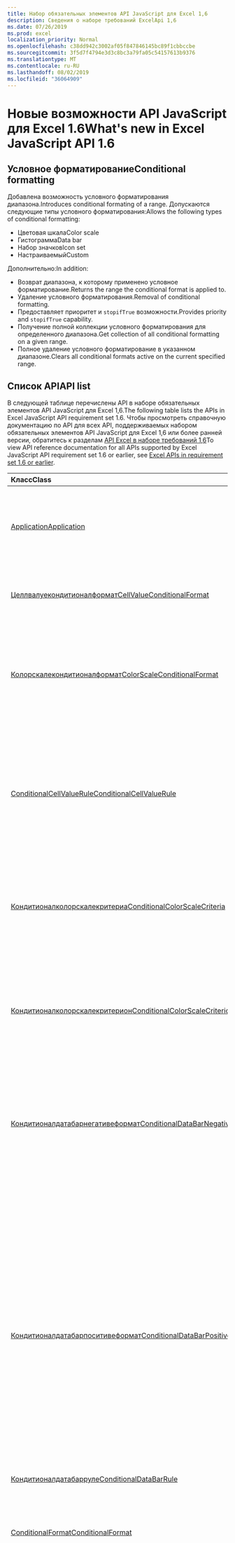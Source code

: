 ```yaml
---
title: Набор обязательных элементов API JavaScript для Excel 1,6
description: Сведения о наборе требований ExcelApi 1,6
ms.date: 07/26/2019
ms.prod: excel
localization_priority: Normal
ms.openlocfilehash: c38dd942c3002af05f847846145bc89f1cbbccbe
ms.sourcegitcommit: 3f5d7f4794e3d3c8bc3a79fa05c54157613b9376
ms.translationtype: MT
ms.contentlocale: ru-RU
ms.lasthandoff: 08/02/2019
ms.locfileid: "36064909"
---
```

# <a name="whats-new-in-excel-javascript-api-16"></a><span data-ttu-id="f5d17-103">Новые возможности API JavaScript для Excel 1.6</span><span class="sxs-lookup"><span data-stu-id="f5d17-103">What's new in Excel JavaScript API 1.6</span></span>

## <a name="conditional-formatting"></a><span data-ttu-id="f5d17-104">Условное форматирование</span><span class="sxs-lookup"><span data-stu-id="f5d17-104">Conditional formatting</span></span>

<span data-ttu-id="f5d17-105">Добавлена возможность условного форматирования диапазона.</span><span class="sxs-lookup"><span data-stu-id="f5d17-105">Introduces conditional formating of a range.</span></span> <span data-ttu-id="f5d17-106">Допускаются следующие типы условного форматирования:</span><span class="sxs-lookup"><span data-stu-id="f5d17-106">Allows the following types of conditional formatting:</span></span>

* <span data-ttu-id="f5d17-107">Цветовая шкала</span><span class="sxs-lookup"><span data-stu-id="f5d17-107">Color scale</span></span>
* <span data-ttu-id="f5d17-108">Гистограмма</span><span class="sxs-lookup"><span data-stu-id="f5d17-108">Data bar</span></span>
* <span data-ttu-id="f5d17-109">Набор значков</span><span class="sxs-lookup"><span data-stu-id="f5d17-109">Icon set</span></span>
* <span data-ttu-id="f5d17-110">Настраиваемый</span><span class="sxs-lookup"><span data-stu-id="f5d17-110">Custom</span></span>

<span data-ttu-id="f5d17-111">Дополнительно:</span><span class="sxs-lookup"><span data-stu-id="f5d17-111">In addition:</span></span>

* <span data-ttu-id="f5d17-112">Возврат диапазона, к которому применено условное форматирование.</span><span class="sxs-lookup"><span data-stu-id="f5d17-112">Returns the range the conditional format is applied to.</span></span>
* <span data-ttu-id="f5d17-113">Удаление условного форматирования.</span><span class="sxs-lookup"><span data-stu-id="f5d17-113">Removal of conditional formatting.</span></span>
* <span data-ttu-id="f5d17-114">Предоставляет приоритет и `stopifTrue` возможности.</span><span class="sxs-lookup"><span data-stu-id="f5d17-114">Provides priority and `stopifTrue` capability.</span></span>
* <span data-ttu-id="f5d17-115">Получение полной коллекции условного форматирования для определенного диапазона.</span><span class="sxs-lookup"><span data-stu-id="f5d17-115">Get collection of all conditional formatting on a given range.</span></span>
* <span data-ttu-id="f5d17-116">Полное удаление условного форматирование в указанном диапазоне.</span><span class="sxs-lookup"><span data-stu-id="f5d17-116">Clears all conditional formats active on the current specified range.</span></span>

## <a name="api-list"></a><span data-ttu-id="f5d17-117">Список API</span><span class="sxs-lookup"><span data-stu-id="f5d17-117">API list</span></span>

<span data-ttu-id="f5d17-118">В следующей таблице перечислены API в наборе обязательных элементов API JavaScript для Excel 1,6.</span><span class="sxs-lookup"><span data-stu-id="f5d17-118">The following table lists the APIs in Excel JavaScript API requirement set 1.6.</span></span> <span data-ttu-id="f5d17-119">Чтобы просмотреть справочную документацию по API для всех API, поддерживаемых набором обязательных элементов API JavaScript для Excel 1,6 или более ранней версии, обратитесь к разделам [API Excel в наборе требований 1,6](/javascript/api/excel?view=excel-js-1.6)</span><span class="sxs-lookup"><span data-stu-id="f5d17-119">To view API reference documentation for all APIs supported by Excel JavaScript API requirement set 1.6 or earlier, see [Excel APIs in requirement set 1.6 or earlier](/javascript/api/excel?view=excel-js-1.6).</span></span>

| <span data-ttu-id="f5d17-120">Класс</span><span class="sxs-lookup"><span data-stu-id="f5d17-120">Class</span></span> | <span data-ttu-id="f5d17-121">Поля</span><span class="sxs-lookup"><span data-stu-id="f5d17-121">Fields</span></span> | <span data-ttu-id="f5d17-122">Описание</span><span class="sxs-lookup"><span data-stu-id="f5d17-122">Description</span></span> |
|:---|:---|:---|
|[<span data-ttu-id="f5d17-123">Application</span><span class="sxs-lookup"><span data-stu-id="f5d17-123">Application</span></span>](/javascript/api/excel/excel.application)|[<span data-ttu-id="f5d17-124">Суспендапикалкулатионунтилнекстсинк ()</span><span class="sxs-lookup"><span data-stu-id="f5d17-124">suspendApiCalculationUntilNextSync()</span></span>](/javascript/api/excel/excel.application#suspendapicalculationuntilnextsync--)|<span data-ttu-id="f5d17-p103">Приостанавливает вычисление до вызова следующего "context.sync()". После этого за пересчет книги и распространение всех зависимостей несет ответственность разработчик.</span><span class="sxs-lookup"><span data-stu-id="f5d17-p103">Suspends calculation until the next "context.sync()" is called. Once set, it is the developer's responsibility to re-calc the workbook, to ensure that any dependencies are propagated.</span></span>|
|[<span data-ttu-id="f5d17-127">Целлвалуекондитионалформат</span><span class="sxs-lookup"><span data-stu-id="f5d17-127">CellValueConditionalFormat</span></span>](/javascript/api/excel/excel.cellvalueconditionalformat)|[<span data-ttu-id="f5d17-128">format</span><span class="sxs-lookup"><span data-stu-id="f5d17-128">format</span></span>](/javascript/api/excel/excel.cellvalueconditionalformat#format)|<span data-ttu-id="f5d17-129">Возвращает объект Format, который инкапсулирует шрифты условного форматирования, заливки, границы и другие свойства.</span><span class="sxs-lookup"><span data-stu-id="f5d17-129">Returns a format object, encapsulating the conditional formats font, fill, borders, and other properties.</span></span>|
||[<span data-ttu-id="f5d17-130">правила</span><span class="sxs-lookup"><span data-stu-id="f5d17-130">rule</span></span>](/javascript/api/excel/excel.cellvalueconditionalformat#rule)|<span data-ttu-id="f5d17-131">Представляет объект Rule в этом условном форматировании.</span><span class="sxs-lookup"><span data-stu-id="f5d17-131">Represents the Rule object on this conditional format.</span></span>|
|[<span data-ttu-id="f5d17-132">Колорскалекондитионалформат</span><span class="sxs-lookup"><span data-stu-id="f5d17-132">ColorScaleConditionalFormat</span></span>](/javascript/api/excel/excel.colorscaleconditionalformat)|[<span data-ttu-id="f5d17-133">criteria</span><span class="sxs-lookup"><span data-stu-id="f5d17-133">criteria</span></span>](/javascript/api/excel/excel.colorscaleconditionalformat#criteria)|<span data-ttu-id="f5d17-134">Критерии цветовой шкалы.</span><span class="sxs-lookup"><span data-stu-id="f5d17-134">The criteria of the color scale.</span></span> <span data-ttu-id="f5d17-135">При использовании цветовой шкалы с двумя координатами средняя точка является необязательной.</span><span class="sxs-lookup"><span data-stu-id="f5d17-135">Midpoint is optional when using a two point color scale.</span></span>|
||[<span data-ttu-id="f5d17-136">Сриколорскале</span><span class="sxs-lookup"><span data-stu-id="f5d17-136">threeColorScale</span></span>](/javascript/api/excel/excel.colorscaleconditionalformat#threecolorscale)|<span data-ttu-id="f5d17-137">Если задано значение true, цветовая шкала будет иметь три точки (минимальная, средняя, максимальная), в противном случае будет существовать два (минимум, максимум).</span><span class="sxs-lookup"><span data-stu-id="f5d17-137">If true the color scale will have three points (minimum, midpoint, maximum), otherwise it will have two (minimum, maximum).</span></span>|
|[<span data-ttu-id="f5d17-138">ConditionalCellValueRule</span><span class="sxs-lookup"><span data-stu-id="f5d17-138">ConditionalCellValueRule</span></span>](/javascript/api/excel/excel.conditionalcellvaluerule)|[<span data-ttu-id="f5d17-139">Formula1</span><span class="sxs-lookup"><span data-stu-id="f5d17-139">formula1</span></span>](/javascript/api/excel/excel.conditionalcellvaluerule#formula1)|<span data-ttu-id="f5d17-140">Формула, с помощью которой при необходимости оценивается правило условного форматирования.</span><span class="sxs-lookup"><span data-stu-id="f5d17-140">The formula, if required, to evaluate the conditional format rule on.</span></span>|
||[<span data-ttu-id="f5d17-141">formula2</span><span class="sxs-lookup"><span data-stu-id="f5d17-141">formula2</span></span>](/javascript/api/excel/excel.conditionalcellvaluerule#formula2)|<span data-ttu-id="f5d17-142">Формула, с помощью которой при необходимости оценивается правило условного форматирования.</span><span class="sxs-lookup"><span data-stu-id="f5d17-142">The formula, if required, to evaluate the conditional format rule on.</span></span>|
||[<span data-ttu-id="f5d17-143">or</span><span class="sxs-lookup"><span data-stu-id="f5d17-143">operator</span></span>](/javascript/api/excel/excel.conditionalcellvaluerule#operator)|<span data-ttu-id="f5d17-144">Оператор условного форматирования текста.</span><span class="sxs-lookup"><span data-stu-id="f5d17-144">The operator of the text conditional format.</span></span>|
|[<span data-ttu-id="f5d17-145">Кондитионалколорскалекритериа</span><span class="sxs-lookup"><span data-stu-id="f5d17-145">ConditionalColorScaleCriteria</span></span>](/javascript/api/excel/excel.conditionalcolorscalecriteria)|[<span data-ttu-id="f5d17-146">maximum</span><span class="sxs-lookup"><span data-stu-id="f5d17-146">maximum</span></span>](/javascript/api/excel/excel.conditionalcolorscalecriteria#maximum)|<span data-ttu-id="f5d17-147">Условие цветовой шкалы "максимальная точка".</span><span class="sxs-lookup"><span data-stu-id="f5d17-147">The maximum point Color Scale Criterion.</span></span>|
||[<span data-ttu-id="f5d17-148">точка</span><span class="sxs-lookup"><span data-stu-id="f5d17-148">midpoint</span></span>](/javascript/api/excel/excel.conditionalcolorscalecriteria#midpoint)|<span data-ttu-id="f5d17-149">Условие цветовой шкалы "средняя точка", если используется трехцветная цветовая шкала.</span><span class="sxs-lookup"><span data-stu-id="f5d17-149">The midpoint Color Scale Criterion if the color scale is a 3-color scale.</span></span>|
||[<span data-ttu-id="f5d17-150">minimum</span><span class="sxs-lookup"><span data-stu-id="f5d17-150">minimum</span></span>](/javascript/api/excel/excel.conditionalcolorscalecriteria#minimum)|<span data-ttu-id="f5d17-151">Условие цветовой шкалы "минимальная точка".</span><span class="sxs-lookup"><span data-stu-id="f5d17-151">The minimum point Color Scale Criterion.</span></span>|
|[<span data-ttu-id="f5d17-152">Кондитионалколорскалекритерион</span><span class="sxs-lookup"><span data-stu-id="f5d17-152">ConditionalColorScaleCriterion</span></span>](/javascript/api/excel/excel.conditionalcolorscalecriterion)|[<span data-ttu-id="f5d17-153">color</span><span class="sxs-lookup"><span data-stu-id="f5d17-153">color</span></span>](/javascript/api/excel/excel.conditionalcolorscalecriterion#color)|<span data-ttu-id="f5d17-154">Цветовое HTML-представление цвета цветовой шкалы.</span><span class="sxs-lookup"><span data-stu-id="f5d17-154">HTML color code representation of the color scale color.</span></span> <span data-ttu-id="f5d17-155">Например,</span><span class="sxs-lookup"><span data-stu-id="f5d17-155">E.g.</span></span> <span data-ttu-id="f5d17-156">#FF0000 обозначает красный.</span><span class="sxs-lookup"><span data-stu-id="f5d17-156">#FF0000 represents Red.</span></span>|
||[<span data-ttu-id="f5d17-157">formula</span><span class="sxs-lookup"><span data-stu-id="f5d17-157">formula</span></span>](/javascript/api/excel/excel.conditionalcolorscalecriterion#formula)|<span data-ttu-id="f5d17-158">Число, формула или значение NULL (если указан тип LowestValue).</span><span class="sxs-lookup"><span data-stu-id="f5d17-158">A number, a formula, or null (if Type is LowestValue).</span></span>|
||[<span data-ttu-id="f5d17-159">type</span><span class="sxs-lookup"><span data-stu-id="f5d17-159">type</span></span>](/javascript/api/excel/excel.conditionalcolorscalecriterion#type)|<span data-ttu-id="f5d17-160">Какова должна основываться Условная формула условия.</span><span class="sxs-lookup"><span data-stu-id="f5d17-160">What the criterion conditional formula should be based on.</span></span>|
|[<span data-ttu-id="f5d17-161">Кондитионалдатабарнегативеформат</span><span class="sxs-lookup"><span data-stu-id="f5d17-161">ConditionalDataBarNegativeFormat</span></span>](/javascript/api/excel/excel.conditionaldatabarnegativeformat)|[<span data-ttu-id="f5d17-162">borderColor</span><span class="sxs-lookup"><span data-stu-id="f5d17-162">borderColor</span></span>](/javascript/api/excel/excel.conditionaldatabarnegativeformat#bordercolor)|<span data-ttu-id="f5d17-163">HTML-код, представляющий цвет линии границы в виде #RRGGBB (например, FFA500) или в виде ключевого слова (например, orange).</span><span class="sxs-lookup"><span data-stu-id="f5d17-163">HTML color code representing the color of the border line, of the form #RRGGBB (e.g. "FFA500") or as a named HTML color (e.g. "orange").</span></span>|
||[<span data-ttu-id="f5d17-164">fillColor</span><span class="sxs-lookup"><span data-stu-id="f5d17-164">fillColor</span></span>](/javascript/api/excel/excel.conditionaldatabarnegativeformat#fillcolor)|<span data-ttu-id="f5d17-165">HTML-код, представляющий цвет заливки в виде #RRGGBB (например, FFA500) или в виде ключевого слова (например, orange).</span><span class="sxs-lookup"><span data-stu-id="f5d17-165">HTML color code representing the fill color, of the form #RRGGBB (e.g. "FFA500") or as a named HTML color (e.g. "orange").</span></span>|
||[<span data-ttu-id="f5d17-166">Матчпоситивебордерколор</span><span class="sxs-lookup"><span data-stu-id="f5d17-166">matchPositiveBorderColor</span></span>](/javascript/api/excel/excel.conditionaldatabarnegativeformat#matchpositivebordercolor)|<span data-ttu-id="f5d17-167">Указывает, имеет ли отрицательная гистограмма тот же цвет границы, что и положительная.</span><span class="sxs-lookup"><span data-stu-id="f5d17-167">Boolean representation of whether or not the negative DataBar has the same border color as the positive DataBar.</span></span>|
||[<span data-ttu-id="f5d17-168">Матчпоситивефиллколор</span><span class="sxs-lookup"><span data-stu-id="f5d17-168">matchPositiveFillColor</span></span>](/javascript/api/excel/excel.conditionaldatabarnegativeformat#matchpositivefillcolor)|<span data-ttu-id="f5d17-169">Указывает, имеет ли отрицательная гистограмма тот же цвет заливки, что и положительная.</span><span class="sxs-lookup"><span data-stu-id="f5d17-169">Boolean representation of whether or not the negative DataBar has the same fill color as the positive DataBar.</span></span>|
|[<span data-ttu-id="f5d17-170">Кондитионалдатабарпоситивеформат</span><span class="sxs-lookup"><span data-stu-id="f5d17-170">ConditionalDataBarPositiveFormat</span></span>](/javascript/api/excel/excel.conditionaldatabarpositiveformat)|[<span data-ttu-id="f5d17-171">borderColor</span><span class="sxs-lookup"><span data-stu-id="f5d17-171">borderColor</span></span>](/javascript/api/excel/excel.conditionaldatabarpositiveformat#bordercolor)|<span data-ttu-id="f5d17-172">HTML-код, представляющий цвет линии границы в виде #RRGGBB (например, FFA500) или в виде ключевого слова (например, orange).</span><span class="sxs-lookup"><span data-stu-id="f5d17-172">HTML color code representing the color of the border line, of the form #RRGGBB (e.g. "FFA500") or as a named HTML color (e.g. "orange").</span></span>|
||[<span data-ttu-id="f5d17-173">fillColor</span><span class="sxs-lookup"><span data-stu-id="f5d17-173">fillColor</span></span>](/javascript/api/excel/excel.conditionaldatabarpositiveformat#fillcolor)|<span data-ttu-id="f5d17-174">HTML-код, представляющий цвет заливки в виде #RRGGBB (например, FFA500) или в виде ключевого слова (например, orange).</span><span class="sxs-lookup"><span data-stu-id="f5d17-174">HTML color code representing the fill color, of the form #RRGGBB (e.g. "FFA500") or as a named HTML color (e.g. "orange").</span></span>|
||[<span data-ttu-id="f5d17-175">Градиентфилл</span><span class="sxs-lookup"><span data-stu-id="f5d17-175">gradientFill</span></span>](/javascript/api/excel/excel.conditionaldatabarpositiveformat#gradientfill)|<span data-ttu-id="f5d17-176">Логическое значение, которое указывает, имеет ли гистограмма градиент.</span><span class="sxs-lookup"><span data-stu-id="f5d17-176">Boolean representation of whether or not the DataBar has a gradient.</span></span>|
|[<span data-ttu-id="f5d17-177">Кондитионалдатабарруле</span><span class="sxs-lookup"><span data-stu-id="f5d17-177">ConditionalDataBarRule</span></span>](/javascript/api/excel/excel.conditionaldatabarrule)|[<span data-ttu-id="f5d17-178">formula</span><span class="sxs-lookup"><span data-stu-id="f5d17-178">formula</span></span>](/javascript/api/excel/excel.conditionaldatabarrule#formula)|<span data-ttu-id="f5d17-179">Формула, с помощью которой при необходимости оценивается правило гистограммы.</span><span class="sxs-lookup"><span data-stu-id="f5d17-179">The formula, if required, to evaluate the databar rule on.</span></span>|
||[<span data-ttu-id="f5d17-180">type</span><span class="sxs-lookup"><span data-stu-id="f5d17-180">type</span></span>](/javascript/api/excel/excel.conditionaldatabarrule#type)|<span data-ttu-id="f5d17-181">Тип правила для гистограмма.</span><span class="sxs-lookup"><span data-stu-id="f5d17-181">The type of rule for the databar.</span></span>|
|[<span data-ttu-id="f5d17-182">ConditionalFormat</span><span class="sxs-lookup"><span data-stu-id="f5d17-182">ConditionalFormat</span></span>](/javascript/api/excel/excel.conditionalformat)|[<span data-ttu-id="f5d17-183">delete()</span><span class="sxs-lookup"><span data-stu-id="f5d17-183">delete()</span></span>](/javascript/api/excel/excel.conditionalformat#delete--)|<span data-ttu-id="f5d17-184">Удаляет это условное форматирование.</span><span class="sxs-lookup"><span data-stu-id="f5d17-184">Deletes this conditional format.</span></span>|
||[<span data-ttu-id="f5d17-185">getRange()</span><span class="sxs-lookup"><span data-stu-id="f5d17-185">getRange()</span></span>](/javascript/api/excel/excel.conditionalformat#getrange--)|<span data-ttu-id="f5d17-186">Возврат диапазона, к которому применено условное форматирование.</span><span class="sxs-lookup"><span data-stu-id="f5d17-186">Returns the range the conditonal format is applied to.</span></span> <span data-ttu-id="f5d17-187">Выдает ошибку, если условное форматирование применяется к нескольким диапазонам.</span><span class="sxs-lookup"><span data-stu-id="f5d17-187">Throws an error if the conditional format is applied to multiple ranges.</span></span> <span data-ttu-id="f5d17-188">Только для чтения.</span><span class="sxs-lookup"><span data-stu-id="f5d17-188">Read-only.</span></span>|
||[<span data-ttu-id="f5d17-189">getRangeOrNullObject()</span><span class="sxs-lookup"><span data-stu-id="f5d17-189">getRangeOrNullObject()</span></span>](/javascript/api/excel/excel.conditionalformat#getrangeornullobject--)|<span data-ttu-id="f5d17-190">Возвращает диапазон, к которому применяется формат кондитонал, или пустой объект, если условное форматирование применяется к нескольким диапазонам.</span><span class="sxs-lookup"><span data-stu-id="f5d17-190">Returns the range the conditonal format is applied to, or a null object if the conditional format is applied to multiple ranges.</span></span> <span data-ttu-id="f5d17-191">Только для чтения.</span><span class="sxs-lookup"><span data-stu-id="f5d17-191">Read-only.</span></span>|
||[<span data-ttu-id="f5d17-192">важную</span><span class="sxs-lookup"><span data-stu-id="f5d17-192">priority</span></span>](/javascript/api/excel/excel.conditionalformat#priority)|<span data-ttu-id="f5d17-193">Приоритет (или индекс) в коллекции условных форматов, в которой в настоящее время существует данное условное форматирование.</span><span class="sxs-lookup"><span data-stu-id="f5d17-193">The priority (or index) within the conditional format collection that this conditional format currently exists in.</span></span> <span data-ttu-id="f5d17-194">Изменение также</span><span class="sxs-lookup"><span data-stu-id="f5d17-194">Changing this also</span></span>|
||[<span data-ttu-id="f5d17-195">cellValue</span><span class="sxs-lookup"><span data-stu-id="f5d17-195">cellValue</span></span>](/javascript/api/excel/excel.conditionalformat#cellvalue)|<span data-ttu-id="f5d17-196">Возвращает свойства условного форматирования значения ячейки, если текущим условным форматированием является тип CellValue.</span><span class="sxs-lookup"><span data-stu-id="f5d17-196">Returns the cell value conditional format properties if the current conditional format is a CellValue type.</span></span>|
||[<span data-ttu-id="f5d17-197">Целлвалуеорнуллобжект</span><span class="sxs-lookup"><span data-stu-id="f5d17-197">cellValueOrNullObject</span></span>](/javascript/api/excel/excel.conditionalformat#cellvalueornullobject)|<span data-ttu-id="f5d17-198">Возвращает свойства условного форматирования значения ячейки, если текущим условным форматированием является тип CellValue.</span><span class="sxs-lookup"><span data-stu-id="f5d17-198">Returns the cell value conditional format properties if the current conditional format is a CellValue type.</span></span>|
||[<span data-ttu-id="f5d17-199">Справа</span><span class="sxs-lookup"><span data-stu-id="f5d17-199">colorScale</span></span>](/javascript/api/excel/excel.conditionalformat#colorscale)|<span data-ttu-id="f5d17-200">Возвращает свойства условного форматирования цветовой шкалы, если текущим условным форматированием является тип цветовой шкалы.</span><span class="sxs-lookup"><span data-stu-id="f5d17-200">Returns the ColorScale conditional format properties if the current conditional format is an ColorScale type.</span></span> <span data-ttu-id="f5d17-201">Только для чтения.</span><span class="sxs-lookup"><span data-stu-id="f5d17-201">Read-only.</span></span>|
||[<span data-ttu-id="f5d17-202">Колорскалеорнуллобжект</span><span class="sxs-lookup"><span data-stu-id="f5d17-202">colorScaleOrNullObject</span></span>](/javascript/api/excel/excel.conditionalformat#colorscaleornullobject)|<span data-ttu-id="f5d17-203">Возвращает свойства условного форматирования цветовой шкалы, если текущим условным форматированием является тип цветовой шкалы.</span><span class="sxs-lookup"><span data-stu-id="f5d17-203">Returns the ColorScale conditional format properties if the current conditional format is an ColorScale type.</span></span> <span data-ttu-id="f5d17-204">Только для чтения.</span><span class="sxs-lookup"><span data-stu-id="f5d17-204">Read-only.</span></span>|
||[<span data-ttu-id="f5d17-205">собственный</span><span class="sxs-lookup"><span data-stu-id="f5d17-205">custom</span></span>](/javascript/api/excel/excel.conditionalformat#custom)|<span data-ttu-id="f5d17-206">Возвращает свойства настраиваемого условного форматирования, если текущим условным форматированием является настраиваемый тип.</span><span class="sxs-lookup"><span data-stu-id="f5d17-206">Returns the custom conditional format properties if the current conditional format is a custom type.</span></span> <span data-ttu-id="f5d17-207">Только для чтения.</span><span class="sxs-lookup"><span data-stu-id="f5d17-207">Read-only.</span></span>|
||[<span data-ttu-id="f5d17-208">Кустоморнуллобжект</span><span class="sxs-lookup"><span data-stu-id="f5d17-208">customOrNullObject</span></span>](/javascript/api/excel/excel.conditionalformat#customornullobject)|<span data-ttu-id="f5d17-209">Возвращает свойства настраиваемого условного форматирования, если текущим условным форматированием является настраиваемый тип.</span><span class="sxs-lookup"><span data-stu-id="f5d17-209">Returns the custom conditional format properties if the current conditional format is a custom type.</span></span> <span data-ttu-id="f5d17-210">Только для чтения.</span><span class="sxs-lookup"><span data-stu-id="f5d17-210">Read-only.</span></span>|
||[<span data-ttu-id="f5d17-211">Гистограмма</span><span class="sxs-lookup"><span data-stu-id="f5d17-211">dataBar</span></span>](/javascript/api/excel/excel.conditionalformat#databar)|<span data-ttu-id="f5d17-212">Возвращает свойства гистограммы, если текущим условным форматированием является панель данных.</span><span class="sxs-lookup"><span data-stu-id="f5d17-212">Returns the data bar properties if the current conditional format is a data bar.</span></span> <span data-ttu-id="f5d17-213">Только для чтения.</span><span class="sxs-lookup"><span data-stu-id="f5d17-213">Read-only.</span></span>|
||[<span data-ttu-id="f5d17-214">Датабарорнуллобжект</span><span class="sxs-lookup"><span data-stu-id="f5d17-214">dataBarOrNullObject</span></span>](/javascript/api/excel/excel.conditionalformat#databarornullobject)|<span data-ttu-id="f5d17-215">Возвращает свойства гистограммы, если текущим условным форматированием является панель данных.</span><span class="sxs-lookup"><span data-stu-id="f5d17-215">Returns the data bar properties if the current conditional format is a data bar.</span></span> <span data-ttu-id="f5d17-216">Только для чтения.</span><span class="sxs-lookup"><span data-stu-id="f5d17-216">Read-only.</span></span>|
||[<span data-ttu-id="f5d17-217">iconSet</span><span class="sxs-lookup"><span data-stu-id="f5d17-217">iconSet</span></span>](/javascript/api/excel/excel.conditionalformat#iconset)|<span data-ttu-id="f5d17-218">Возвращает свойства условного форматирования набора значков, если текущим условным форматированием является тип набора значков.</span><span class="sxs-lookup"><span data-stu-id="f5d17-218">Returns the IconSet conditional format properties if the current conditional format is an IconSet type.</span></span> <span data-ttu-id="f5d17-219">Только для чтения.</span><span class="sxs-lookup"><span data-stu-id="f5d17-219">Read-only.</span></span>|
||[<span data-ttu-id="f5d17-220">Иконсеторнуллобжект</span><span class="sxs-lookup"><span data-stu-id="f5d17-220">iconSetOrNullObject</span></span>](/javascript/api/excel/excel.conditionalformat#iconsetornullobject)|<span data-ttu-id="f5d17-221">Возвращает свойства условного форматирования набора значков, если текущим условным форматированием является тип набора значков.</span><span class="sxs-lookup"><span data-stu-id="f5d17-221">Returns the IconSet conditional format properties if the current conditional format is an IconSet type.</span></span> <span data-ttu-id="f5d17-222">Только для чтения.</span><span class="sxs-lookup"><span data-stu-id="f5d17-222">Read-only.</span></span>|
||[<span data-ttu-id="f5d17-223">id</span><span class="sxs-lookup"><span data-stu-id="f5d17-223">id</span></span>](/javascript/api/excel/excel.conditionalformat#id)|<span data-ttu-id="f5d17-224">Приоритет условного форматирования в пределах текущего класса ConditionalFormatCollection.</span><span class="sxs-lookup"><span data-stu-id="f5d17-224">The Priority of the Conditional Format within the current ConditionalFormatCollection.</span></span> <span data-ttu-id="f5d17-225">Только для чтения.</span><span class="sxs-lookup"><span data-stu-id="f5d17-225">Read-only.</span></span>|
||[<span data-ttu-id="f5d17-226">набора</span><span class="sxs-lookup"><span data-stu-id="f5d17-226">preset</span></span>](/javascript/api/excel/excel.conditionalformat#preset)|<span data-ttu-id="f5d17-227">Возвращает условное форматирование предварительно установленных условий.</span><span class="sxs-lookup"><span data-stu-id="f5d17-227">Returns the preset criteria conditional format.</span></span> <span data-ttu-id="f5d17-228">Дополнительные сведения см. в статье Excel. Пресеткритериакондитионалформат.</span><span class="sxs-lookup"><span data-stu-id="f5d17-228">See Excel.PresetCriteriaConditionalFormat for more details.</span></span>|
||[<span data-ttu-id="f5d17-229">Пресеторнуллобжект</span><span class="sxs-lookup"><span data-stu-id="f5d17-229">presetOrNullObject</span></span>](/javascript/api/excel/excel.conditionalformat#presetornullobject)|<span data-ttu-id="f5d17-230">Возвращает условное форматирование предварительно установленных условий.</span><span class="sxs-lookup"><span data-stu-id="f5d17-230">Returns the preset criteria conditional format.</span></span> <span data-ttu-id="f5d17-231">Дополнительные сведения см. в статье Excel. Пресеткритериакондитионалформат.</span><span class="sxs-lookup"><span data-stu-id="f5d17-231">See Excel.PresetCriteriaConditionalFormat for more details.</span></span>|
||[<span data-ttu-id="f5d17-232">Тексткомпарисон</span><span class="sxs-lookup"><span data-stu-id="f5d17-232">textComparison</span></span>](/javascript/api/excel/excel.conditionalformat#textcomparison)|<span data-ttu-id="f5d17-233">Возвращает определенные свойства условного форматирования текста, если текущим условным форматированием является текстовый тип.</span><span class="sxs-lookup"><span data-stu-id="f5d17-233">Returns the specific text conditional format properties if the current conditional format is a text type.</span></span>|
||[<span data-ttu-id="f5d17-234">Тексткомпарисонорнуллобжект</span><span class="sxs-lookup"><span data-stu-id="f5d17-234">textComparisonOrNullObject</span></span>](/javascript/api/excel/excel.conditionalformat#textcomparisonornullobject)|<span data-ttu-id="f5d17-235">Возвращает определенные свойства условного форматирования текста, если текущим условным форматированием является текстовый тип.</span><span class="sxs-lookup"><span data-stu-id="f5d17-235">Returns the specific text conditional format properties if the current conditional format is a text type.</span></span>|
||[<span data-ttu-id="f5d17-236">topBottom</span><span class="sxs-lookup"><span data-stu-id="f5d17-236">topBottom</span></span>](/javascript/api/excel/excel.conditionalformat#topbottom)|<span data-ttu-id="f5d17-237">Возвращает верхнее и нижнее свойства условного форматирования, если текущее условное форматирование имеет тип TopBottom.</span><span class="sxs-lookup"><span data-stu-id="f5d17-237">Returns the Top/Bottom conditional format properties if the current conditional format is an TopBottom type.</span></span>|
||[<span data-ttu-id="f5d17-238">Топботтоморнуллобжект</span><span class="sxs-lookup"><span data-stu-id="f5d17-238">topBottomOrNullObject</span></span>](/javascript/api/excel/excel.conditionalformat#topbottomornullobject)|<span data-ttu-id="f5d17-239">Возвращает верхнее и нижнее свойства условного форматирования, если текущее условное форматирование имеет тип TopBottom.</span><span class="sxs-lookup"><span data-stu-id="f5d17-239">Returns the Top/Bottom conditional format properties if the current conditional format is an TopBottom type.</span></span>|
||[<span data-ttu-id="f5d17-240">type</span><span class="sxs-lookup"><span data-stu-id="f5d17-240">type</span></span>](/javascript/api/excel/excel.conditionalformat#type)|<span data-ttu-id="f5d17-241">Тип условного форматирования.</span><span class="sxs-lookup"><span data-stu-id="f5d17-241">A type of conditional format.</span></span> <span data-ttu-id="f5d17-242">В каждый момент времени можно задать только один из них.</span><span class="sxs-lookup"><span data-stu-id="f5d17-242">Only one can be set at a time.</span></span> <span data-ttu-id="f5d17-243">Только для чтения.</span><span class="sxs-lookup"><span data-stu-id="f5d17-243">Read-only.</span></span>|
||[<span data-ttu-id="f5d17-244">stopIfTrue</span><span class="sxs-lookup"><span data-stu-id="f5d17-244">stopIfTrue</span></span>](/javascript/api/excel/excel.conditionalformat#stopiftrue)|<span data-ttu-id="f5d17-245">Если выполняются условия этого условного форматирования, форматы с более низким приоритетом не будут применяться в этой ячейке.</span><span class="sxs-lookup"><span data-stu-id="f5d17-245">If the conditions of this conditional format are met, no lower-priority formats shall take effect on that cell.</span></span>|
|[<span data-ttu-id="f5d17-246">Кондитионалформатколлектион</span><span class="sxs-lookup"><span data-stu-id="f5d17-246">ConditionalFormatCollection</span></span>](/javascript/api/excel/excel.conditionalformatcollection)|[<span data-ttu-id="f5d17-247">Добавить (тип: Excel. Кондитионалформаттипе)</span><span class="sxs-lookup"><span data-stu-id="f5d17-247">add(type: Excel.ConditionalFormatType)</span></span>](/javascript/api/excel/excel.conditionalformatcollection#add-type-)|<span data-ttu-id="f5d17-248">Добавляет новое условное форматирование в коллекцию по первому или верхнему приоритету.</span><span class="sxs-lookup"><span data-stu-id="f5d17-248">Adds a new conditional format to the collection at the first/top priority.</span></span>|
||[<span data-ttu-id="f5d17-249">clearAll ()</span><span class="sxs-lookup"><span data-stu-id="f5d17-249">clearAll()</span></span>](/javascript/api/excel/excel.conditionalformatcollection#clearall--)|<span data-ttu-id="f5d17-250">Полное удаление условного форматирование в указанном диапазоне.</span><span class="sxs-lookup"><span data-stu-id="f5d17-250">Clears all conditional formats active on the current specified range.</span></span>|
||[<span data-ttu-id="f5d17-251">getCount()</span><span class="sxs-lookup"><span data-stu-id="f5d17-251">getCount()</span></span>](/javascript/api/excel/excel.conditionalformatcollection#getcount--)|<span data-ttu-id="f5d17-252">Возвращает число условных форматов в книге.</span><span class="sxs-lookup"><span data-stu-id="f5d17-252">Returns the number of conditional formats in the workbook.</span></span> <span data-ttu-id="f5d17-253">Только для чтения.</span><span class="sxs-lookup"><span data-stu-id="f5d17-253">Read-only.</span></span>|
||[<span data-ttu-id="f5d17-254">getItem(id: string)</span><span class="sxs-lookup"><span data-stu-id="f5d17-254">getItem(id: string)</span></span>](/javascript/api/excel/excel.conditionalformatcollection#getitem-id-)|<span data-ttu-id="f5d17-255">Возвращает условное форматирование для указанного идентификатора.</span><span class="sxs-lookup"><span data-stu-id="f5d17-255">Returns a conditional format for the given ID.</span></span>|
||[<span data-ttu-id="f5d17-256">getItemAt(index: number)</span><span class="sxs-lookup"><span data-stu-id="f5d17-256">getItemAt(index: number)</span></span>](/javascript/api/excel/excel.conditionalformatcollection#getitemat-index-)|<span data-ttu-id="f5d17-257">Возвращает условное форматирование по индексу.</span><span class="sxs-lookup"><span data-stu-id="f5d17-257">Returns a conditional format at the given index.</span></span>|
||[<span data-ttu-id="f5d17-258">items</span><span class="sxs-lookup"><span data-stu-id="f5d17-258">items</span></span>](/javascript/api/excel/excel.conditionalformatcollection#items)|<span data-ttu-id="f5d17-259">Получает загруженные дочерние элементы в этой коллекции.</span><span class="sxs-lookup"><span data-stu-id="f5d17-259">Gets the loaded child items in this collection.</span></span>|
|[<span data-ttu-id="f5d17-260">ConditionalFormatRule</span><span class="sxs-lookup"><span data-stu-id="f5d17-260">ConditionalFormatRule</span></span>](/javascript/api/excel/excel.conditionalformatrule)|[<span data-ttu-id="f5d17-261">formula</span><span class="sxs-lookup"><span data-stu-id="f5d17-261">formula</span></span>](/javascript/api/excel/excel.conditionalformatrule#formula)|<span data-ttu-id="f5d17-262">Формула, с помощью которой при необходимости оценивается правило условного форматирования.</span><span class="sxs-lookup"><span data-stu-id="f5d17-262">The formula, if required, to evaluate the conditional format rule on.</span></span>|
||[<span data-ttu-id="f5d17-263">formulaLocal</span><span class="sxs-lookup"><span data-stu-id="f5d17-263">formulaLocal</span></span>](/javascript/api/excel/excel.conditionalformatrule#formulalocal)|<span data-ttu-id="f5d17-264">Формула, с помощью которой при необходимости оценивается правило условного форматирования на языке пользователя.</span><span class="sxs-lookup"><span data-stu-id="f5d17-264">The formula, if required, to evaluate the conditional format rule on in the user's language.</span></span>|
||[<span data-ttu-id="f5d17-265">formulaR1C1</span><span class="sxs-lookup"><span data-stu-id="f5d17-265">formulaR1C1</span></span>](/javascript/api/excel/excel.conditionalformatrule#formular1c1)|<span data-ttu-id="f5d17-266">Формула, с помощью которой при необходимости оценивается правило условного форматирования в формате R1C1.</span><span class="sxs-lookup"><span data-stu-id="f5d17-266">The formula, if required, to evaluate the conditional format rule on in R1C1-style notation.</span></span>|
|[<span data-ttu-id="f5d17-267">ConditionalIconCriterion</span><span class="sxs-lookup"><span data-stu-id="f5d17-267">ConditionalIconCriterion</span></span>](/javascript/api/excel/excel.conditionaliconcriterion)|[<span data-ttu-id="f5d17-268">Кустомикон</span><span class="sxs-lookup"><span data-stu-id="f5d17-268">customIcon</span></span>](/javascript/api/excel/excel.conditionaliconcriterion#customicon)|<span data-ttu-id="f5d17-269">Специальный значок для текущего условия, если он отличается от набора значков по умолчанию, в противном случае возвращается значение NULL.</span><span class="sxs-lookup"><span data-stu-id="f5d17-269">The custom icon for the current criterion if different from the default IconSet, else null will be returned.</span></span>|
||[<span data-ttu-id="f5d17-270">formula</span><span class="sxs-lookup"><span data-stu-id="f5d17-270">formula</span></span>](/javascript/api/excel/excel.conditionaliconcriterion#formula)|<span data-ttu-id="f5d17-271">Число или формула в зависимости от типа.</span><span class="sxs-lookup"><span data-stu-id="f5d17-271">A number or a formula depending on the type.</span></span>|
||[<span data-ttu-id="f5d17-272">or</span><span class="sxs-lookup"><span data-stu-id="f5d17-272">operator</span></span>](/javascript/api/excel/excel.conditionaliconcriterion#operator)|<span data-ttu-id="f5d17-273">GreaterThan или Греатерсанорекуал для каждого типа правила для условного форматирования значка.</span><span class="sxs-lookup"><span data-stu-id="f5d17-273">GreaterThan or GreaterThanOrEqual for each of the rule type for the Icon conditional format.</span></span>|
||[<span data-ttu-id="f5d17-274">type</span><span class="sxs-lookup"><span data-stu-id="f5d17-274">type</span></span>](/javascript/api/excel/excel.conditionaliconcriterion#type)|<span data-ttu-id="f5d17-275">На чем должна основываться условная формула значка.</span><span class="sxs-lookup"><span data-stu-id="f5d17-275">What the icon conditional formula should be based on.</span></span>|
|[<span data-ttu-id="f5d17-276">ConditionalPresetCriteriaRule</span><span class="sxs-lookup"><span data-stu-id="f5d17-276">ConditionalPresetCriteriaRule</span></span>](/javascript/api/excel/excel.conditionalpresetcriteriarule)|[<span data-ttu-id="f5d17-277">текущего</span><span class="sxs-lookup"><span data-stu-id="f5d17-277">criterion</span></span>](/javascript/api/excel/excel.conditionalpresetcriteriarule#criterion)|<span data-ttu-id="f5d17-278">Критерий условного форматирования.</span><span class="sxs-lookup"><span data-stu-id="f5d17-278">The criterion of the conditional format.</span></span>|
|[<span data-ttu-id="f5d17-279">Кондитионалранжебордер</span><span class="sxs-lookup"><span data-stu-id="f5d17-279">ConditionalRangeBorder</span></span>](/javascript/api/excel/excel.conditionalrangeborder)|[<span data-ttu-id="f5d17-280">color</span><span class="sxs-lookup"><span data-stu-id="f5d17-280">color</span></span>](/javascript/api/excel/excel.conditionalrangeborder#color)|<span data-ttu-id="f5d17-281">HTML-код, представляющий цвет линии границы в виде #RRGGBB (например, FFA500) или в виде ключевого слова (например, orange).</span><span class="sxs-lookup"><span data-stu-id="f5d17-281">HTML color code representing the color of the border line, of the form #RRGGBB (e.g. "FFA500") or as a named HTML color (e.g. "orange").</span></span>|
||[<span data-ttu-id="f5d17-282">Сидеиндекс</span><span class="sxs-lookup"><span data-stu-id="f5d17-282">sideIndex</span></span>](/javascript/api/excel/excel.conditionalrangeborder#sideindex)|<span data-ttu-id="f5d17-283">Постоянное значение, указывающее определенную сторону границы.</span><span class="sxs-lookup"><span data-stu-id="f5d17-283">Constant value that indicates the specific side of the border.</span></span> <span data-ttu-id="f5d17-284">Дополнительные сведения см. в статье Excel. Кондитионалранжебордериндекс.</span><span class="sxs-lookup"><span data-stu-id="f5d17-284">See Excel.ConditionalRangeBorderIndex for details.</span></span> <span data-ttu-id="f5d17-285">Только для чтения.</span><span class="sxs-lookup"><span data-stu-id="f5d17-285">Read-only.</span></span>|
||[<span data-ttu-id="f5d17-286">style</span><span class="sxs-lookup"><span data-stu-id="f5d17-286">style</span></span>](/javascript/api/excel/excel.conditionalrangeborder#style)|<span data-ttu-id="f5d17-287">Одна из констант стиля линии, определяющая стиль линии границы.</span><span class="sxs-lookup"><span data-stu-id="f5d17-287">One of the constants of line style specifying the line style for the border.</span></span> <span data-ttu-id="f5d17-288">Дополнительные сведения см. в статье Excel. Бордерлинестиле.</span><span class="sxs-lookup"><span data-stu-id="f5d17-288">See Excel.BorderLineStyle for details.</span></span>|
|[<span data-ttu-id="f5d17-289">Кондитионалранжебордерколлектион</span><span class="sxs-lookup"><span data-stu-id="f5d17-289">ConditionalRangeBorderCollection</span></span>](/javascript/api/excel/excel.conditionalrangebordercollection)|[<span data-ttu-id="f5d17-290">GetItem (index: Excel. Кондитионалранжебордериндекс)</span><span class="sxs-lookup"><span data-stu-id="f5d17-290">getItem(index: Excel.ConditionalRangeBorderIndex)</span></span>](/javascript/api/excel/excel.conditionalrangebordercollection#getitem-index-)|<span data-ttu-id="f5d17-291">Возвращает объект границы по его имени.</span><span class="sxs-lookup"><span data-stu-id="f5d17-291">Gets a border object using its name.</span></span>|
||[<span data-ttu-id="f5d17-292">getItemAt(index: number)</span><span class="sxs-lookup"><span data-stu-id="f5d17-292">getItemAt(index: number)</span></span>](/javascript/api/excel/excel.conditionalrangebordercollection#getitemat-index-)|<span data-ttu-id="f5d17-293">Возвращает объект границы по его индексу.</span><span class="sxs-lookup"><span data-stu-id="f5d17-293">Gets a border object using its index.</span></span>|
||[<span data-ttu-id="f5d17-294">bottom</span><span class="sxs-lookup"><span data-stu-id="f5d17-294">bottom</span></span>](/javascript/api/excel/excel.conditionalrangebordercollection#bottom)|<span data-ttu-id="f5d17-295">Получает нижнюю границу.</span><span class="sxs-lookup"><span data-stu-id="f5d17-295">Gets the bottom border.</span></span> <span data-ttu-id="f5d17-296">Только для чтения.</span><span class="sxs-lookup"><span data-stu-id="f5d17-296">Read-only.</span></span>|
||[<span data-ttu-id="f5d17-297">count</span><span class="sxs-lookup"><span data-stu-id="f5d17-297">count</span></span>](/javascript/api/excel/excel.conditionalrangebordercollection#count)|<span data-ttu-id="f5d17-298">Количество объектов границы в коллекции.</span><span class="sxs-lookup"><span data-stu-id="f5d17-298">Number of border objects in the collection.</span></span> <span data-ttu-id="f5d17-299">Только для чтения.</span><span class="sxs-lookup"><span data-stu-id="f5d17-299">Read-only.</span></span>|
||[<span data-ttu-id="f5d17-300">items</span><span class="sxs-lookup"><span data-stu-id="f5d17-300">items</span></span>](/javascript/api/excel/excel.conditionalrangebordercollection#items)|<span data-ttu-id="f5d17-301">Получает загруженные дочерние элементы в этой коллекции.</span><span class="sxs-lookup"><span data-stu-id="f5d17-301">Gets the loaded child items in this collection.</span></span>|
||[<span data-ttu-id="f5d17-302">left</span><span class="sxs-lookup"><span data-stu-id="f5d17-302">left</span></span>](/javascript/api/excel/excel.conditionalrangebordercollection#left)|<span data-ttu-id="f5d17-303">Получает левую границу.</span><span class="sxs-lookup"><span data-stu-id="f5d17-303">Gets the left border.</span></span> <span data-ttu-id="f5d17-304">Только для чтения.</span><span class="sxs-lookup"><span data-stu-id="f5d17-304">Read-only.</span></span>|
||[<span data-ttu-id="f5d17-305">right</span><span class="sxs-lookup"><span data-stu-id="f5d17-305">right</span></span>](/javascript/api/excel/excel.conditionalrangebordercollection#right)|<span data-ttu-id="f5d17-306">Получает правую границу.</span><span class="sxs-lookup"><span data-stu-id="f5d17-306">Gets the right border.</span></span> <span data-ttu-id="f5d17-307">Только для чтения.</span><span class="sxs-lookup"><span data-stu-id="f5d17-307">Read-only.</span></span>|
||[<span data-ttu-id="f5d17-308">top</span><span class="sxs-lookup"><span data-stu-id="f5d17-308">top</span></span>](/javascript/api/excel/excel.conditionalrangebordercollection#top)|<span data-ttu-id="f5d17-309">Получает верхнюю границу.</span><span class="sxs-lookup"><span data-stu-id="f5d17-309">Gets the top border.</span></span> <span data-ttu-id="f5d17-310">Только для чтения.</span><span class="sxs-lookup"><span data-stu-id="f5d17-310">Read-only.</span></span>|
|[<span data-ttu-id="f5d17-311">Кондитионалранжефилл</span><span class="sxs-lookup"><span data-stu-id="f5d17-311">ConditionalRangeFill</span></span>](/javascript/api/excel/excel.conditionalrangefill)|[<span data-ttu-id="f5d17-312">clear()</span><span class="sxs-lookup"><span data-stu-id="f5d17-312">clear()</span></span>](/javascript/api/excel/excel.conditionalrangefill#clear--)|<span data-ttu-id="f5d17-313">Удаляет заливку.</span><span class="sxs-lookup"><span data-stu-id="f5d17-313">Resets the fill.</span></span>|
||[<span data-ttu-id="f5d17-314">color</span><span class="sxs-lookup"><span data-stu-id="f5d17-314">color</span></span>](/javascript/api/excel/excel.conditionalrangefill#color)|<span data-ttu-id="f5d17-315">HTML-код, представляющий цвет заливки в виде #RRGGBB (например, FFA500) или в виде ключевого слова (например, orange).</span><span class="sxs-lookup"><span data-stu-id="f5d17-315">HTML color code representing the color of the fill, of the form #RRGGBB (e.g. "FFA500") or as a named HTML color (e.g. "orange").</span></span>|
|[<span data-ttu-id="f5d17-316">Кондитионалранжефонт</span><span class="sxs-lookup"><span data-stu-id="f5d17-316">ConditionalRangeFont</span></span>](/javascript/api/excel/excel.conditionalrangefont)|[<span data-ttu-id="f5d17-317">bold</span><span class="sxs-lookup"><span data-stu-id="f5d17-317">bold</span></span>](/javascript/api/excel/excel.conditionalrangefont#bold)|<span data-ttu-id="f5d17-318">Указывает, является ли шрифт полужирным.</span><span class="sxs-lookup"><span data-stu-id="f5d17-318">Represents the bold status of font.</span></span>|
||[<span data-ttu-id="f5d17-319">clear()</span><span class="sxs-lookup"><span data-stu-id="f5d17-319">clear()</span></span>](/javascript/api/excel/excel.conditionalrangefont#clear--)|<span data-ttu-id="f5d17-320">Удаляет форматирование шрифтов.</span><span class="sxs-lookup"><span data-stu-id="f5d17-320">Resets the font formats.</span></span>|
||[<span data-ttu-id="f5d17-321">color</span><span class="sxs-lookup"><span data-stu-id="f5d17-321">color</span></span>](/javascript/api/excel/excel.conditionalrangefont#color)|<span data-ttu-id="f5d17-322">HTML-код цвета текста.</span><span class="sxs-lookup"><span data-stu-id="f5d17-322">HTML color code representation of the text color.</span></span> <span data-ttu-id="f5d17-323">Например,</span><span class="sxs-lookup"><span data-stu-id="f5d17-323">E.g.</span></span> <span data-ttu-id="f5d17-324">#FF0000 обозначает красный.</span><span class="sxs-lookup"><span data-stu-id="f5d17-324">#FF0000 represents Red.</span></span>|
||[<span data-ttu-id="f5d17-325">italic</span><span class="sxs-lookup"><span data-stu-id="f5d17-325">italic</span></span>](/javascript/api/excel/excel.conditionalrangefont#italic)|<span data-ttu-id="f5d17-326">Указывает, применяется ли курсив.</span><span class="sxs-lookup"><span data-stu-id="f5d17-326">Represents the italic status of the font.</span></span>|
||[<span data-ttu-id="f5d17-327">strikethrough</span><span class="sxs-lookup"><span data-stu-id="f5d17-327">strikethrough</span></span>](/javascript/api/excel/excel.conditionalrangefont#strikethrough)|<span data-ttu-id="f5d17-328">Указывает, зачеркнут ли шрифт.</span><span class="sxs-lookup"><span data-stu-id="f5d17-328">Represents the strikethrough status of the font.</span></span>|
||[<span data-ttu-id="f5d17-329">underline</span><span class="sxs-lookup"><span data-stu-id="f5d17-329">underline</span></span>](/javascript/api/excel/excel.conditionalrangefont#underline)|<span data-ttu-id="f5d17-330">Тип подчеркивания, применяемый для шрифта.</span><span class="sxs-lookup"><span data-stu-id="f5d17-330">Type of underline applied to the font.</span></span> <span data-ttu-id="f5d17-331">Дополнительные сведения см. в статье Excel. Кондитионалранжефонтундерлинестиле.</span><span class="sxs-lookup"><span data-stu-id="f5d17-331">See Excel.ConditionalRangeFontUnderlineStyle for details.</span></span>|
|[<span data-ttu-id="f5d17-332">Кондитионалранжеформат</span><span class="sxs-lookup"><span data-stu-id="f5d17-332">ConditionalRangeFormat</span></span>](/javascript/api/excel/excel.conditionalrangeformat)|[<span data-ttu-id="f5d17-333">numberFormat</span><span class="sxs-lookup"><span data-stu-id="f5d17-333">numberFormat</span></span>](/javascript/api/excel/excel.conditionalrangeformat#numberformat)|<span data-ttu-id="f5d17-334">Представляет код числового формата Excel для заданного диапазона.</span><span class="sxs-lookup"><span data-stu-id="f5d17-334">Represents Excel's number format code for the given range.</span></span> <span data-ttu-id="f5d17-335">Очищается, если передается значение null.</span><span class="sxs-lookup"><span data-stu-id="f5d17-335">Cleared if null is passed in.</span></span>|
||[<span data-ttu-id="f5d17-336">borders</span><span class="sxs-lookup"><span data-stu-id="f5d17-336">borders</span></span>](/javascript/api/excel/excel.conditionalrangeformat#borders)|<span data-ttu-id="f5d17-337">Коллекция объектов Border, которые применяются к общему диапазону условного форматирования.</span><span class="sxs-lookup"><span data-stu-id="f5d17-337">Collection of border objects that apply to the overall conditional format range.</span></span> <span data-ttu-id="f5d17-338">Только для чтения.</span><span class="sxs-lookup"><span data-stu-id="f5d17-338">Read-only.</span></span>|
||[<span data-ttu-id="f5d17-339">fill</span><span class="sxs-lookup"><span data-stu-id="f5d17-339">fill</span></span>](/javascript/api/excel/excel.conditionalrangeformat#fill)|<span data-ttu-id="f5d17-340">Возвращает объект Fill, определенный в общем диапазоне условного форматирования.</span><span class="sxs-lookup"><span data-stu-id="f5d17-340">Returns the fill object defined on the overall conditional format range.</span></span> <span data-ttu-id="f5d17-341">Только для чтения.</span><span class="sxs-lookup"><span data-stu-id="f5d17-341">Read-only.</span></span>|
||[<span data-ttu-id="f5d17-342">font</span><span class="sxs-lookup"><span data-stu-id="f5d17-342">font</span></span>](/javascript/api/excel/excel.conditionalrangeformat#font)|<span data-ttu-id="f5d17-343">Возвращает объект Font, определенный в общем диапазоне условного форматирования.</span><span class="sxs-lookup"><span data-stu-id="f5d17-343">Returns the font object defined on the overall conditional format range.</span></span> <span data-ttu-id="f5d17-344">Только для чтения.</span><span class="sxs-lookup"><span data-stu-id="f5d17-344">Read-only.</span></span>|
|[<span data-ttu-id="f5d17-345">Кондитионалтексткомпарисонруле</span><span class="sxs-lookup"><span data-stu-id="f5d17-345">ConditionalTextComparisonRule</span></span>](/javascript/api/excel/excel.conditionaltextcomparisonrule)|[<span data-ttu-id="f5d17-346">or</span><span class="sxs-lookup"><span data-stu-id="f5d17-346">operator</span></span>](/javascript/api/excel/excel.conditionaltextcomparisonrule#operator)|<span data-ttu-id="f5d17-347">Оператор условного форматирования текста.</span><span class="sxs-lookup"><span data-stu-id="f5d17-347">The operator of the text conditional format.</span></span>|
||[<span data-ttu-id="f5d17-348">text</span><span class="sxs-lookup"><span data-stu-id="f5d17-348">text</span></span>](/javascript/api/excel/excel.conditionaltextcomparisonrule#text)|<span data-ttu-id="f5d17-349">Текстовое значение условного форматирования.</span><span class="sxs-lookup"><span data-stu-id="f5d17-349">The Text value of conditional format.</span></span>|
|[<span data-ttu-id="f5d17-350">ConditionalTopBottomRule</span><span class="sxs-lookup"><span data-stu-id="f5d17-350">ConditionalTopBottomRule</span></span>](/javascript/api/excel/excel.conditionaltopbottomrule)|[<span data-ttu-id="f5d17-351">rank</span><span class="sxs-lookup"><span data-stu-id="f5d17-351">rank</span></span>](/javascript/api/excel/excel.conditionaltopbottomrule#rank)|<span data-ttu-id="f5d17-352">От 1 до 1000 для числовых рейтингов или от 1 до 100 для процентных рейтингов.</span><span class="sxs-lookup"><span data-stu-id="f5d17-352">The rank between 1 and 1000 for numeric ranks or 1 and 100 for percent ranks.</span></span>|
||[<span data-ttu-id="f5d17-353">type</span><span class="sxs-lookup"><span data-stu-id="f5d17-353">type</span></span>](/javascript/api/excel/excel.conditionaltopbottomrule#type)|<span data-ttu-id="f5d17-354">Форматирование значений на основе верхнего или нижнего ранга.</span><span class="sxs-lookup"><span data-stu-id="f5d17-354">Format values based on the top or bottom rank.</span></span>|
|[<span data-ttu-id="f5d17-355">Кустомкондитионалформат</span><span class="sxs-lookup"><span data-stu-id="f5d17-355">CustomConditionalFormat</span></span>](/javascript/api/excel/excel.customconditionalformat)|[<span data-ttu-id="f5d17-356">format</span><span class="sxs-lookup"><span data-stu-id="f5d17-356">format</span></span>](/javascript/api/excel/excel.customconditionalformat#format)|<span data-ttu-id="f5d17-357">Возвращает объект Format, который инкапсулирует шрифты условного форматирования, заливки, границы и другие свойства.</span><span class="sxs-lookup"><span data-stu-id="f5d17-357">Returns a format object, encapsulating the conditional formats font, fill, borders, and other properties.</span></span> <span data-ttu-id="f5d17-358">Только для чтения.</span><span class="sxs-lookup"><span data-stu-id="f5d17-358">Read-only.</span></span>|
||[<span data-ttu-id="f5d17-359">правила</span><span class="sxs-lookup"><span data-stu-id="f5d17-359">rule</span></span>](/javascript/api/excel/excel.customconditionalformat#rule)|<span data-ttu-id="f5d17-360">Представляет объект Rule в этом условном форматировании.</span><span class="sxs-lookup"><span data-stu-id="f5d17-360">Represents the Rule object on this conditional format.</span></span> <span data-ttu-id="f5d17-361">Только для чтения.</span><span class="sxs-lookup"><span data-stu-id="f5d17-361">Read-only.</span></span>|
|[<span data-ttu-id="f5d17-362">Датабаркондитионалформат</span><span class="sxs-lookup"><span data-stu-id="f5d17-362">DataBarConditionalFormat</span></span>](/javascript/api/excel/excel.databarconditionalformat)|[<span data-ttu-id="f5d17-363">axisColor</span><span class="sxs-lookup"><span data-stu-id="f5d17-363">axisColor</span></span>](/javascript/api/excel/excel.databarconditionalformat#axiscolor)|<span data-ttu-id="f5d17-364">HTML-код, представляющий цвет линии оси в виде #RRGGBB (например, FFA500) или в виде ключевого слова (например, orange).</span><span class="sxs-lookup"><span data-stu-id="f5d17-364">HTML color code representing the color of the Axis line, of the form #RRGGBB (e.g. "FFA500") or as a named HTML color (e.g. "orange").</span></span>|
||[<span data-ttu-id="f5d17-365">Аксисформат</span><span class="sxs-lookup"><span data-stu-id="f5d17-365">axisFormat</span></span>](/javascript/api/excel/excel.databarconditionalformat#axisformat)|<span data-ttu-id="f5d17-366">Представление определения оси для панели данных Excel.</span><span class="sxs-lookup"><span data-stu-id="f5d17-366">Representation of how the axis is determined for an Excel data bar.</span></span>|
||[<span data-ttu-id="f5d17-367">Бардиректион</span><span class="sxs-lookup"><span data-stu-id="f5d17-367">barDirection</span></span>](/javascript/api/excel/excel.databarconditionalformat#bardirection)|<span data-ttu-id="f5d17-368">Представляет направление, на котором должен основываться рисунок на панели данных.</span><span class="sxs-lookup"><span data-stu-id="f5d17-368">Represents the direction that the data bar graphic should be based on.</span></span>|
||[<span data-ttu-id="f5d17-369">Ловербаундруле</span><span class="sxs-lookup"><span data-stu-id="f5d17-369">lowerBoundRule</span></span>](/javascript/api/excel/excel.databarconditionalformat#lowerboundrule)|<span data-ttu-id="f5d17-370">Правило для нижней границы гистограммы (и как ее вычислить).</span><span class="sxs-lookup"><span data-stu-id="f5d17-370">The rule for what consistutes the lower bound (and how to calculate it, if applicable) for a data bar.</span></span>|
||[<span data-ttu-id="f5d17-371">Негативеформат</span><span class="sxs-lookup"><span data-stu-id="f5d17-371">negativeFormat</span></span>](/javascript/api/excel/excel.databarconditionalformat#negativeformat)|<span data-ttu-id="f5d17-372">Отображение всех значений слева от оси в панели данных Excel.</span><span class="sxs-lookup"><span data-stu-id="f5d17-372">Representation of all values to the left of the axis in an Excel data bar.</span></span> <span data-ttu-id="f5d17-373">Только для чтения.</span><span class="sxs-lookup"><span data-stu-id="f5d17-373">Read-only.</span></span>|
||[<span data-ttu-id="f5d17-374">Поситивеформат</span><span class="sxs-lookup"><span data-stu-id="f5d17-374">positiveFormat</span></span>](/javascript/api/excel/excel.databarconditionalformat#positiveformat)|<span data-ttu-id="f5d17-375">Представление всех значений справа от оси в панели данных Excel.</span><span class="sxs-lookup"><span data-stu-id="f5d17-375">Representation of all values to the right of the axis in an Excel data bar.</span></span> <span data-ttu-id="f5d17-376">Только для чтения.</span><span class="sxs-lookup"><span data-stu-id="f5d17-376">Read-only.</span></span>|
||[<span data-ttu-id="f5d17-377">Шовдатабаронли</span><span class="sxs-lookup"><span data-stu-id="f5d17-377">showDataBarOnly</span></span>](/javascript/api/excel/excel.databarconditionalformat#showdatabaronly)|<span data-ttu-id="f5d17-378">Значение true скрывает значения ячеек, где применяется гистограмма.</span><span class="sxs-lookup"><span data-stu-id="f5d17-378">If true, hides the values from the cells where the data bar is applied.</span></span>|
||[<span data-ttu-id="f5d17-379">Уппербаундруле</span><span class="sxs-lookup"><span data-stu-id="f5d17-379">upperBoundRule</span></span>](/javascript/api/excel/excel.databarconditionalformat#upperboundrule)|<span data-ttu-id="f5d17-380">Правило для верхней границы гистограммы (и как ее вычислить).</span><span class="sxs-lookup"><span data-stu-id="f5d17-380">The rule for what constitutes the upper bound (and how to calculate it, if applicable) for a data bar.</span></span>|
|[<span data-ttu-id="f5d17-381">Иконсеткондитионалформат</span><span class="sxs-lookup"><span data-stu-id="f5d17-381">IconSetConditionalFormat</span></span>](/javascript/api/excel/excel.iconsetconditionalformat)|[<span data-ttu-id="f5d17-382">criteria</span><span class="sxs-lookup"><span data-stu-id="f5d17-382">criteria</span></span>](/javascript/api/excel/excel.iconsetconditionalformat#criteria)|<span data-ttu-id="f5d17-383">Массив критериев и IconSets для правил и потенциальных настраиваемых значков для условных значков.</span><span class="sxs-lookup"><span data-stu-id="f5d17-383">An array of Criteria and IconSets for the rules and potential custom icons for conditional icons.</span></span> <span data-ttu-id="f5d17-384">Обратите внимание, что для первого критерия можно изменить только настраиваемый значок, в то время как тип, формула и оператор будут игнорироваться при установке.</span><span class="sxs-lookup"><span data-stu-id="f5d17-384">Note that for the first criterion only the custom icon can be modified, while type, formula, and operator will be ignored when set.</span></span>|
||[<span data-ttu-id="f5d17-385">Реверсеиконордер</span><span class="sxs-lookup"><span data-stu-id="f5d17-385">reverseIconOrder</span></span>](/javascript/api/excel/excel.iconsetconditionalformat#reverseiconorder)|<span data-ttu-id="f5d17-386">Если этот параметр имеет значение true, отменяет порядок значков для набора значков.</span><span class="sxs-lookup"><span data-stu-id="f5d17-386">If true, reverses the icon orders for the IconSet.</span></span> <span data-ttu-id="f5d17-387">Обратите внимание, что этот параметр невозможно задать при использовании настраиваемых значков.</span><span class="sxs-lookup"><span data-stu-id="f5d17-387">Note that this cannot be set if custom icons are used.</span></span>|
||[<span data-ttu-id="f5d17-388">showIconOnly</span><span class="sxs-lookup"><span data-stu-id="f5d17-388">showIconOnly</span></span>](/javascript/api/excel/excel.iconsetconditionalformat#showicononly)|<span data-ttu-id="f5d17-389">Значение true скрывает значения и показывает только значки.</span><span class="sxs-lookup"><span data-stu-id="f5d17-389">If true, hides the values and only shows icons.</span></span>|
||[<span data-ttu-id="f5d17-390">style</span><span class="sxs-lookup"><span data-stu-id="f5d17-390">style</span></span>](/javascript/api/excel/excel.iconsetconditionalformat#style)|<span data-ttu-id="f5d17-391">Если этот параметр установлен, отображается параметр "набор значков" для условного форматирования.</span><span class="sxs-lookup"><span data-stu-id="f5d17-391">If set, displays the IconSet option for the conditional format.</span></span>|
|[<span data-ttu-id="f5d17-392">Пресеткритериакондитионалформат</span><span class="sxs-lookup"><span data-stu-id="f5d17-392">PresetCriteriaConditionalFormat</span></span>](/javascript/api/excel/excel.presetcriteriaconditionalformat)|[<span data-ttu-id="f5d17-393">format</span><span class="sxs-lookup"><span data-stu-id="f5d17-393">format</span></span>](/javascript/api/excel/excel.presetcriteriaconditionalformat#format)|<span data-ttu-id="f5d17-394">Возвращает объект Format, который инкапсулирует шрифты условного форматирования, заливки, границы и другие свойства.</span><span class="sxs-lookup"><span data-stu-id="f5d17-394">Returns a format object, encapsulating the conditional formats font, fill, borders, and other properties.</span></span>|
||[<span data-ttu-id="f5d17-395">правила</span><span class="sxs-lookup"><span data-stu-id="f5d17-395">rule</span></span>](/javascript/api/excel/excel.presetcriteriaconditionalformat#rule)|<span data-ttu-id="f5d17-396">Правило условного форматирования.</span><span class="sxs-lookup"><span data-stu-id="f5d17-396">The rule of the conditional format.</span></span>|
|[<span data-ttu-id="f5d17-397">Range</span><span class="sxs-lookup"><span data-stu-id="f5d17-397">Range</span></span>](/javascript/api/excel/excel.range)|[<span data-ttu-id="f5d17-398">calculate()</span><span class="sxs-lookup"><span data-stu-id="f5d17-398">calculate()</span></span>](/javascript/api/excel/excel.range#calculate--)|<span data-ttu-id="f5d17-399">Вычисляет диапазон ячеек на листе.</span><span class="sxs-lookup"><span data-stu-id="f5d17-399">Calculates a range of cells on a worksheet.</span></span>|
||[<span data-ttu-id="f5d17-400">conditionalFormats</span><span class="sxs-lookup"><span data-stu-id="f5d17-400">conditionalFormats</span></span>](/javascript/api/excel/excel.range#conditionalformats)|<span data-ttu-id="f5d17-401">Коллекция объектов Кондитионалформатс, пересекающих диапазон.</span><span class="sxs-lookup"><span data-stu-id="f5d17-401">Collection of ConditionalFormats that intersect the range.</span></span> <span data-ttu-id="f5d17-402">Только для чтения.</span><span class="sxs-lookup"><span data-stu-id="f5d17-402">Read-only.</span></span>|
|[<span data-ttu-id="f5d17-403">Тексткондитионалформат</span><span class="sxs-lookup"><span data-stu-id="f5d17-403">TextConditionalFormat</span></span>](/javascript/api/excel/excel.textconditionalformat)|[<span data-ttu-id="f5d17-404">format</span><span class="sxs-lookup"><span data-stu-id="f5d17-404">format</span></span>](/javascript/api/excel/excel.textconditionalformat#format)|<span data-ttu-id="f5d17-405">Возвращает объект Format, который инкапсулирует шрифты условного форматирования, заливки, границы и другие свойства.</span><span class="sxs-lookup"><span data-stu-id="f5d17-405">Returns a format object, encapsulating the conditional formats font, fill, borders, and other properties.</span></span> <span data-ttu-id="f5d17-406">Только для чтения.</span><span class="sxs-lookup"><span data-stu-id="f5d17-406">Read-only.</span></span>|
||[<span data-ttu-id="f5d17-407">правила</span><span class="sxs-lookup"><span data-stu-id="f5d17-407">rule</span></span>](/javascript/api/excel/excel.textconditionalformat#rule)|<span data-ttu-id="f5d17-408">Правило условного форматирования.</span><span class="sxs-lookup"><span data-stu-id="f5d17-408">The rule of the conditional format.</span></span>|
|[<span data-ttu-id="f5d17-409">Топботтомкондитионалформат</span><span class="sxs-lookup"><span data-stu-id="f5d17-409">TopBottomConditionalFormat</span></span>](/javascript/api/excel/excel.topbottomconditionalformat)|[<span data-ttu-id="f5d17-410">format</span><span class="sxs-lookup"><span data-stu-id="f5d17-410">format</span></span>](/javascript/api/excel/excel.topbottomconditionalformat#format)|<span data-ttu-id="f5d17-411">Возвращает объект Format, который инкапсулирует шрифты условного форматирования, заливки, границы и другие свойства.</span><span class="sxs-lookup"><span data-stu-id="f5d17-411">Returns a format object, encapsulating the conditional formats font, fill, borders, and other properties.</span></span> <span data-ttu-id="f5d17-412">Только для чтения.</span><span class="sxs-lookup"><span data-stu-id="f5d17-412">Read-only.</span></span>|
||[<span data-ttu-id="f5d17-413">правила</span><span class="sxs-lookup"><span data-stu-id="f5d17-413">rule</span></span>](/javascript/api/excel/excel.topbottomconditionalformat#rule)|<span data-ttu-id="f5d17-414">Критерии условного форматирования Top/Bottom.</span><span class="sxs-lookup"><span data-stu-id="f5d17-414">The criteria of the Top/Bottom conditional format.</span></span>|
|[<span data-ttu-id="f5d17-415">Worksheet</span><span class="sxs-lookup"><span data-stu-id="f5d17-415">Worksheet</span></span>](/javascript/api/excel/excel.worksheet)|[<span data-ttu-id="f5d17-416">Calculate (markAllDirty: Boolean)</span><span class="sxs-lookup"><span data-stu-id="f5d17-416">calculate(markAllDirty: boolean)</span></span>](/javascript/api/excel/excel.worksheet#calculate-markalldirty-)|<span data-ttu-id="f5d17-417">Вычисляет все ячейки на листе.</span><span class="sxs-lookup"><span data-stu-id="f5d17-417">Calculates all cells on a worksheet.</span></span>|

## <a name="see-also"></a><span data-ttu-id="f5d17-418">См. также</span><span class="sxs-lookup"><span data-stu-id="f5d17-418">See also</span></span>

- [<span data-ttu-id="f5d17-419">Справочная документация по API JavaScript для Excel</span><span class="sxs-lookup"><span data-stu-id="f5d17-419">Excel JavaScript API Reference Documentation</span></span>](/javascript/api/excel?view=excel-js-1.6)
- [<span data-ttu-id="f5d17-420">Наборы обязательных элементов API JavaScript для Excel</span><span class="sxs-lookup"><span data-stu-id="f5d17-420">Excel JavaScript API requirement sets</span></span>](./excel-api-requirement-sets.md)
